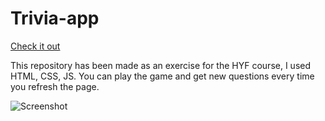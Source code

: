 # Trivia-app

[Check it out](https://tarekalmanabri.github.io/Trivia-app/)

This repository has been made as an exercise for the HYF course, I used HTML, CSS, JS. You can play the game and get new questions every time you refresh the page.

![Screenshot](https://user-images.githubusercontent.com/61993467/104491013-ec8b2580-55d1-11eb-8075-367c7d4faaa1.png)
